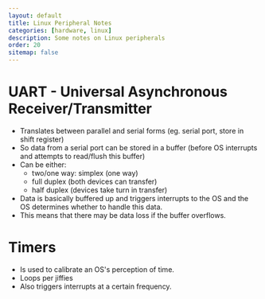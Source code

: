 ```yaml
---
layout: default
title: Linux Peripheral Notes
categories: [hardware, linux]
description: Some notes on Linux peripherals
order: 20
sitemap: false
---
```


# UART - Universal Asynchronous Receiver/Transmitter

* Translates between parallel and serial forms (eg. serial port, store in shift register)
* So data from a serial port can be stored in a buffer (before OS interrupts and attempts to read/flush this buffer)
* Can be either:
  * two/one way: simplex (one way)
  * full duplex (both devices can transfer)
  * half duplex (devices take turn in transfer)
* Data is basically buffered up and triggers interrupts to the OS and the OS determines whether to handle this data.
* This means that there may be data loss if the buffer overflows.

# Timers

* Is used to calibrate an OS's perception of time.
* Loops per jiffies
* Also triggers interrupts at a certain frequency.